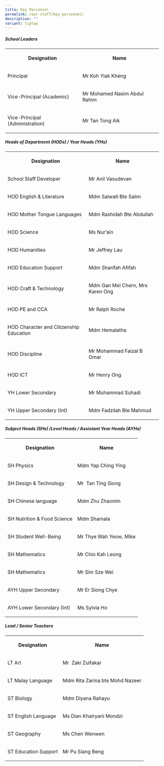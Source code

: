 ```yaml
---
title: Key Personnel
permalink: /our-staff/key-personnel/
description: ""
variant: tiptap
---
```

<h5>School Leaders</h5>
<table style="minWidth: 50px">
<colgroup>
<col>
<col>
</colgroup>
<tbody>
<tr>
<th rowspan="1" colspan="1">
<p><strong>Designation</strong>
</p>
</th>
<th rowspan="1" colspan="1">
<p><strong>Name</strong>
</p>
</th>
</tr>
<tr>
<td rowspan="1" colspan="1">
<p>Principal</p>
</td>
<td rowspan="1" colspan="1">
<p>Mr Koh Yiak Kheng</p>
</td>
</tr>
<tr>
<td rowspan="1" colspan="1">
<p>Vice-Principal (Academic)</p>
</td>
<td rowspan="1" colspan="1">
<p>Mr Mohamed Nasim Abdul Rahim</p>
</td>
</tr>
<tr>
<td rowspan="1" colspan="1">
<p>Vice-Principal (Administration)</p>
</td>
<td rowspan="1" colspan="1">
<p>Mr Tan Tong Aik</p>
</td>
</tr>
</tbody>
</table>
<h5>Heads of Department (HODs) / Year Heads (YHs)</h5>
<table style="minWidth: 50px">
<colgroup>
<col>
<col>
</colgroup>
<tbody>
<tr>
<th rowspan="1" colspan="1">
<p><strong>Designation</strong>
</p>
</th>
<th rowspan="1" colspan="1">
<p><strong>Name</strong>
</p>
</th>
</tr>
<tr>
<td rowspan="1" colspan="1">
<p>School Staff Developer</p>
</td>
<td rowspan="1" colspan="1">
<p>Mr Anil Vasudevan</p>
</td>
</tr>
<tr>
<td rowspan="1" colspan="1">
<p>HOD English &amp; Literature</p>
</td>
<td rowspan="1" colspan="1">
<p>Mdm Salwati Bte Salim</p>
</td>
</tr>
<tr>
<td rowspan="1" colspan="1">
<p>HOD Mother Tongue Languages</p>
</td>
<td rowspan="1" colspan="1">
<p>Mdm Rashidah Bte Abdullah</p>
</td>
</tr>
<tr>
<td rowspan="1" colspan="1">
<p>HOD Science</p>
</td>
<td rowspan="1" colspan="1">
<p>Ms Nur’ain</p>
</td>
</tr>
<tr>
<td rowspan="1" colspan="1">
<p>HOD Humanities</p>
</td>
<td rowspan="1" colspan="1">
<p>Mr Jeffrey Lau</p>
</td>
</tr>
<tr>
<td rowspan="1" colspan="1">
<p>HOD Education Support</p>
</td>
<td rowspan="1" colspan="1">
<p>Mdm Sharifah Afifah</p>
</td>
</tr>
<tr>
<td rowspan="1" colspan="1">
<p>HOD Craft &amp; Technology</p>
</td>
<td rowspan="1" colspan="1">
<p>Mdm Gan Mei Chern, Mrs Karen Ong</p>
</td>
</tr>
<tr>
<td rowspan="1" colspan="1">
<p>HOD PE and CCA</p>
</td>
<td rowspan="1" colspan="1">
<p>Mr Ralph Roche</p>
</td>
</tr>
<tr>
<td rowspan="1" colspan="1">
<p>HOD Character and Citizenship Education</p>
</td>
<td rowspan="1" colspan="1">
<p>Mdm Hemalatha</p>
</td>
</tr>
<tr>
<td rowspan="1" colspan="1">
<p>HOD Discipline</p>
</td>
<td rowspan="1" colspan="1">
<p>Mr Mohammad Faizal B Omar</p>
</td>
</tr>
<tr>
<td rowspan="1" colspan="1">
<p>HOD&nbsp;ICT</p>
</td>
<td rowspan="1" colspan="1">
<p>Mr Henry Ong</p>
</td>
</tr>
<tr>
<td rowspan="1" colspan="1">
<p>YH Lower Secondary</p>
</td>
<td rowspan="1" colspan="1">
<p>Mr Muhammad Suhadi</p>
</td>
</tr>
<tr>
<td rowspan="1" colspan="1">
<p>YH Upper Secondary (Int)</p>
</td>
<td rowspan="1" colspan="1">
<p>Mdm Fadzilah Bte Mahmud</p>
</td>
</tr>
</tbody>
</table>
<h5>Subject Heads (SHs) /Level Heads / Assistant Year Heads (AYHs)</h5>
<table style="minWidth: 50px">
<colgroup>
<col>
<col>
</colgroup>
<tbody>
<tr>
<th rowspan="1" colspan="1">
<p><strong>Designation</strong>
</p>
</th>
<th rowspan="1" colspan="1">
<p><strong>Name</strong>
</p>
</th>
</tr>
<tr>
<td rowspan="1" colspan="1">
<p>SH Physics</p>
</td>
<td rowspan="1" colspan="1">
<p>Mdm Yap Ching Ying</p>
</td>
</tr>
<tr>
<td rowspan="1" colspan="1">
<p>SH Design &amp; Technology</p>
</td>
<td rowspan="1" colspan="1">
<p>Mr&nbsp; Tan Ting Siong</p>
</td>
</tr>
<tr>
<td rowspan="1" colspan="1">
<p>SH Chinese language</p>
</td>
<td rowspan="1" colspan="1">
<p>Mdm Zhu Zhaomin</p>
</td>
</tr>
<tr>
<td rowspan="1" colspan="1">
<p>SH Nutrition &amp; Food Science</p>
</td>
<td rowspan="1" colspan="1">
<p>Mdm Shamala</p>
</td>
</tr>
<tr>
<td rowspan="1" colspan="1">
<p>SH Student Well-Being</p>
</td>
<td rowspan="1" colspan="1">
<p>Mr Thye Wah Yeow, Mike</p>
</td>
</tr>
<tr>
<td rowspan="1" colspan="1">
<p>SH Mathematics</p>
</td>
<td rowspan="1" colspan="1">
<p>Mr Chio Kah Leong</p>
</td>
</tr>
<tr>
<td rowspan="1" colspan="1">
<p>SH Mathematics</p>
</td>
<td rowspan="1" colspan="1">
<p>Mr Sim Sze Wei</p>
</td>
</tr>
<tr>
<td rowspan="1" colspan="1">
<p>AYH Upper Secondary</p>
</td>
<td rowspan="1" colspan="1">
<p>Mr Er Siong Chye</p>
</td>
</tr>
<tr>
<td rowspan="1" colspan="1">
<p>AYH Lower Secondary (Int)</p>
</td>
<td rowspan="1" colspan="1">
<p>Ms Sylvia Ho</p>
</td>
</tr>
</tbody>
</table>
<h5>Lead / Senior Teachers</h5>
<table style="minWidth: 50px">
<colgroup>
<col>
<col>
</colgroup>
<tbody>
<tr>
<th rowspan="1" colspan="1">
<p><strong>Designation</strong>
</p>
</th>
<th rowspan="1" colspan="1">
<p><strong>Name</strong>
</p>
</th>
</tr>
<tr>
<td rowspan="1" colspan="1">
<p>LT Art</p>
</td>
<td rowspan="1" colspan="1">
<p>Mr&nbsp; Zaki Zulfakar</p>
</td>
</tr>
<tr>
<td rowspan="1" colspan="1">
<p>LT Malay Language</p>
</td>
<td rowspan="1" colspan="1">
<p>Mdm Rita Zarina bte Mohd Nazeer</p>
</td>
</tr>
<tr>
<td rowspan="1" colspan="1">
<p>ST Biology</p>
</td>
<td rowspan="1" colspan="1">
<p>Mdm Diyana Rahayu</p>
</td>
</tr>
<tr>
<td rowspan="1" colspan="1">
<p>ST English Language</p>
</td>
<td rowspan="1" colspan="1">
<p>Ms Dian Khairyani Mondzi</p>
</td>
</tr>
<tr>
<td rowspan="1" colspan="1">
<p>ST Geography</p>
</td>
<td rowspan="1" colspan="1">
<p>Ms Chen Wenwen</p>
</td>
</tr>
<tr>
<td rowspan="1" colspan="1">
<p>ST Education Support</p>
</td>
<td rowspan="1" colspan="1">
<p>Mr Pu Siang Beng</p>
</td>
</tr>
</tbody>
</table>
<p></p>
